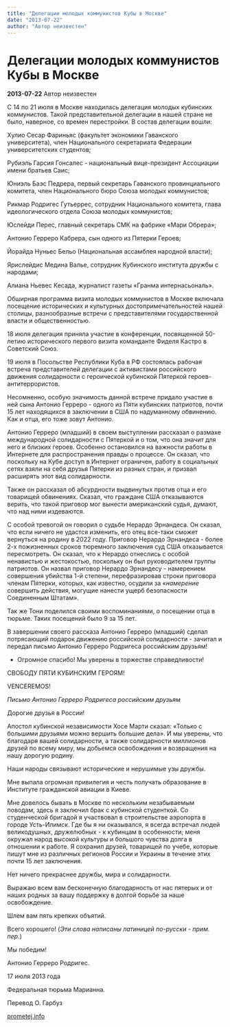 ```yaml
---
title: "Делегации молодых коммунистов Кубы в Москве"
date: "2013-07-22"
author: "Автор неизвестен"
---
```


# Делегации молодых коммунистов Кубы в Москве

**2013-07-22** Автор неизвестен

C 14 по 21 июля в Москве находилась делегация молодых кубинских коммунистов. Такой представительной делегации в нашей стране не было, наверное, со времен перестройки. В состав делегации вошли:

Хулио Сесар Фариньяс (факультет экономики Гаванского университета), член Национального секретариата Федерации университетских студентов;

Рубиэль Гарсия Гонсалес - национальный вице-президент Ассоциации имени братьев Саис;

Юниэль Баэс Педрера, первый секретарь Гаванского провинциального комитета, член Национального бюро Союза молодых коммунистов;

Рикмар Родригес Гутьеррес, сотрудник Национального комитета, глава идеологического отдела Союза молодых коммунистов;

Юслейди Перес, главный секретарь СМК на фабрике «Мари Обрера»;

Антонио Герреро Кабрера, сын одного из Пятерки Героев;

Йорайда Нуньес Бельо (Национальная ассамблея народной власти);

Ярислейдис Медина Валье, сотрудник Кубинского института дружбы с народами;

Алиана Ньевес Кесада, журналист газеты «Гранма интернасьональ».

Обширная программа визита молодых коммунистов в Москве включала посещение исторических и культурных достопримечательностей нашей столицы, разнообразные встречи с представителями государственной власти и общественностью.

18 июля делегация приняла участие в конференции, посвященной 50-летию исторического первого визита команданте Фиделя Кастро в Советский Союз.

19 июля в Посольстве Республики Куба в РФ состоялась рабочая встреча представителей делегации с активистами российского движения солидарности с героической кубинской Пятеркой героев-антитеррористов.

Несомненно, особую значимость данной встрече придало участие в ней сына Антонио Герреро - одного из Пяти кубинских патриотов, почти 15 лет находящихся в заключении в США по надуманному обвинению. Как и отца, его тоже зовут Антонио.

Антонио Герреро (младший) в своем выступлении рассказал о размахе международной солидарности с Пятеркой и о том, что она значит для него и близких героев. Особенно остановился на важности работы в Интернете для распространения правды о процессе. Он сказал, что поскольку на Кубе доступ в Интернет ограничен, работу в социальных сетях взяли на себя друзья Пятерки из разных стран, и призвал расширять этот вид солидарности.

Также он рассказал об абсурдности выдвинутых против отца и его товарищей обвинениях. Сказал, что граждане США отказываются верить, что такой приговор мог вынести американский судья, думают, что над ними издеваются.

С особой тревогой он говорил о судьбе Нерардо Эрнандеса. Он сказал, что если ничего не удастся изменить, его отец все-таки сможет вернуться на родину в 2022 году. Приговор Нерардо Эрнандеса - более 2-х пожизненных сроков тюремного заключения суд США отказывается пересмотреть. Он сказал, что к Нерардо отнеслись с особой ненавистью и жестокостью, поскольку он был руководителем группы патриотов. Он назвал приговор Нерардо Эрнандесу - намерением совершения убийства 1-й степени, перефразировав строки приговора членам Пятерки, которых, как известно, осудили за «*намерение* совершить действия, могущие нанести ущерб безопасности Соединенным Штатам».

Так же Тони поделился своими воспоминаниями, о посещении отца в тюрьме. Таких посещений было 9 за 15 лет.

В завершении своего рассказа Антонио Герреро (младший) сделал потрясающий подарок движению российской солидарности - зачитал и передал письмо Антонио Герреро Родригеса российским друзьям!

- Огромное спасибо! Мы уверены в торжестве справедливости!

СВОБОДУ ПЯТИ КУБИНСКИМ ГЕРОЯМ!

VENCEREMOS!

*Письмо Антонио Герреро Родригеса российским друзьям*

Дорогие друзья в России!

Апостол кубинской независимости Хосе Марти сказал: «Только с большими друзьями можно вершить большие дела». И мы уверены, что благодаря вашей солидарности, а также солидарности миллионов друзей по всему миру, мы добьемся освобождения и возвращения на нашу дорогую родину.

Наши народы связывают исторические и нерушимые узы дружбы.

Мне выпала огромная привилегия и честь получать образование в Институте гражданской авиации в Киеве.

Мне довелось бывать в Москве по нескольким незабываемым поводам, здесь я заключил брак с кубинской студенткой. Со студенческой бригадой я участвовал в строительстве аэропорта в городе Усть-Илимск. Где бы я ни оказывался, я всегда встречал людей великодушных, дружелюбных - к кубинцам в особенности; меня окружал народ высокой культуры и большого чувства долга в отношении к работе. Я сохранил друзей, товарищей по учебе, которые пишут мне из различных регионов России и Украины в течение этих почти 15 лет заключения.

Нет ничего прекраснее дружбы, мира и солидарности.

Выражаю всем вам бесконечную благодарность от нас пятерых и от наших родных за вашу поддержку в долгой борьбе за наше освобождение.

Шлем вам пять крепких объятий.

Всего хорошего! (*Эти слова написаны латиницей по-русски - прим. пер.*)

Мы победим!

Антонио Герреро Родригес.

17 июля 2013 года

Федеральная тюрьма Марианна.

Перевод О. Гарбуз

[prometej.info](http://prometej.info/new/videozal/4909-drygba.html)